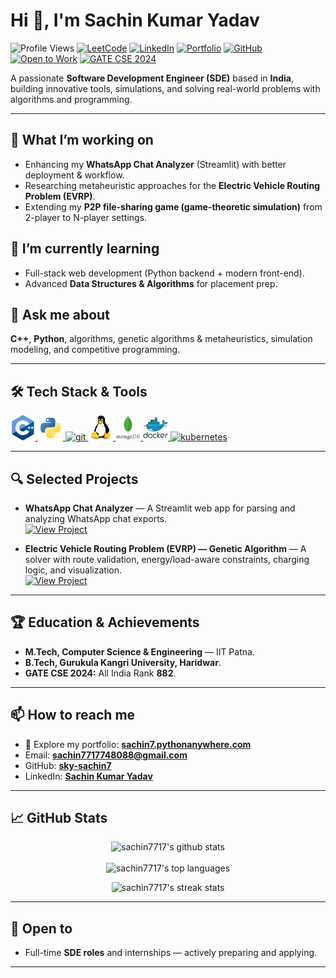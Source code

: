 # Hi 👋, I'm Sachin Kumar Yadav

![Profile Views](https://komarev.com/ghpvc/?username=sachin7717\&color=blue)
[![LeetCode](https://img.shields.io/badge/LeetCode-Profile-orange)](https://leetcode.com/u/sachin7717748088/)
[![LinkedIn](https://img.shields.io/badge/LinkedIn-Connect-blue)](www.linkedin.com/in/sachin-kumar-yadav-698b97201)
[![Portfolio](https://img.shields.io/badge/Portfolio-sachin7.pythonanywhere.com-brightgreen)](https://sachin7.pythonanywhere.com/)
[![GitHub](https://img.shields.io/badge/GitHub-sachin-black)](https://github.com/sky-sachin7)
[![Open to Work](https://img.shields.io/badge/Open%20To-Opportunities-red)](mailto:sachin7717748088@gmail.com)
[![GATE CSE 2024](https://img.shields.io/badge/GATE%20CSE%202024-AIR%20882-yellow)]()

A passionate **Software Development Engineer (SDE)** based in **India**, building innovative tools, simulations, and solving real-world problems with algorithms and programming.

---

## 🔭 What I’m working on

* Enhancing my **WhatsApp Chat Analyzer** (Streamlit) with better deployment & workflow.
* Researching metaheuristic approaches for the **Electric Vehicle Routing Problem (EVRP)**.
* Extending my **P2P file-sharing game (game-theoretic simulation)** from 2-player to N-player settings.

## 🌱 I’m currently learning

* Full-stack web development (Python backend + modern front-end).
* Advanced **Data Structures & Algorithms** for placement prep.

## 💬 Ask me about

**C++**, **Python**, algorithms, genetic algorithms & metaheuristics, simulation modeling, and competitive programming.

---

## 🛠️ Tech Stack & Tools

<p align="left"> 
  <a href="https://www.w3schools.com/cpp/" target="_blank"> <img src="https://raw.githubusercontent.com/devicons/devicon/master/icons/cplusplus/cplusplus-original.svg" alt="cplusplus" width="40" height="40"/> </a>
  <a href="https://www.python.org" target="_blank"> <img src="https://raw.githubusercontent.com/devicons/devicon/master/icons/python/python-original.svg" alt="python" width="40" height="40"/> </a>
  <a href="https://git-scm.com/" target="_blank"> <img src="https://www.vectorlogo.zone/logos/git-scm/git-scm-icon.svg" alt="git" width="40" height="40"/> </a>
  <a href="https://www.linux.org/" target="_blank"> <img src="https://raw.githubusercontent.com/devicons/devicon/master/icons/linux/linux-original.svg" alt="linux" width="40" height="40"/> </a>
  <a href="https://www.mongodb.com/" target="_blank"> <img src="https://raw.githubusercontent.com/devicons/devicon/master/icons/mongodb/mongodb-original-wordmark.svg" alt="mongodb" width="40" height="40"/> </a>
  <a href="https://www.docker.com/" target="_blank"> <img src="https://raw.githubusercontent.com/devicons/devicon/master/icons/docker/docker-original-wordmark.svg" alt="docker" width="40" height="40"/> </a>
  <a href="https://kubernetes.io" target="_blank"> <img src="https://www.vectorlogo.zone/logos/kubernetes/kubernetes-icon.svg" alt="kubernetes" width="40" height="40"/> </a>
</p>

---

## 🔍 Selected Projects

* **WhatsApp Chat Analyzer** — A Streamlit web app for parsing and analyzing WhatsApp chat exports. <br>
  [![View Project](https://img.shields.io/badge/View-Project-blue)](https://github.com/sky-sachin7/whatsapp_chat)

* **Electric Vehicle Routing Problem (EVRP) — Genetic Algorithm** — A solver with route validation, energy/load-aware constraints, charging logic, and visualization. <br>
  [![View Project](https://img.shields.io/badge/View-Project-blue)](https://github.com/sky-sachin7/EVRP)

---

## 🏆 Education & Achievements

* **M.Tech, Computer Science & Engineering** — IIT Patna.
* **B.Tech, Gurukula Kangri University, Haridwar**.
* **GATE CSE 2024:** All India Rank **882**.

---

## 📫 How to reach me

* 📄 Explore my portfolio: **[sachin7.pythonanywhere.com](https://sachin7.pythonanywhere.com/)**
* Email: **[sachin7717748088@gmail.com](mailto:sachin7717748088@gmail.com)**
* GitHub: **[sky-sachin7](https://github.com/sky-sachin7)**
* LinkedIn: **[Sachin Kumar Yadav](www.linkedin.com/in/sachin-kumar-yadav-698b97201)**

---

## 📈 GitHub Stats

<p align="center">
  <img src="https://github-readme-stats.vercel.app/api?username=sachin7717&show_icons=true&locale=en&theme=dark" alt="sachin7717's github stats" />
  <br><br>
  <img src="https://github-readme-stats.vercel.app/api/top-langs?username=sachin7717&show_icons=true&locale=en&layout=compact&theme=dark" alt="sachin7717's top languages" />
</p>

<p align="center">
  <img src="https://github-readme-streak-stats.herokuapp.com/?user=sachin7717&theme=dark" alt="sachin7717's streak stats" />
</p>

---

## 📌 Open to

* Full-time **SDE roles** and internships — actively preparing and applying.

---
